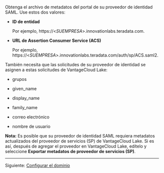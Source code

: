 Obtenga el archivo de metadatos del portal de su proveedor de identidad SAML. Use estos dos valores:

-   **ID de entidad**

    Por ejemplo, https://\<*SUEMPRESA*\>.innovationlabs.teradata.com.

-   **URL de Assertion Consumer Service (ACS)**

    Por ejemplo, https://\<*SUEMPRESA*\>.innovationlabs.teradata.com/auth/sp/ACS.saml2.

También necesita que las solicitudes de su proveedor de identidad se asignen a estas solicitudes de VantageCloud Lake:

-   grupos

-   given\_name

-   display\_name

-   family\_name

-   correo electrónico

-   nombre de usuario

**Nota:** Es posible que su proveedor de identidad SAML requiera metadatos actualizados del proveedor de servicios (SP) de VantageCloud Lake. Si es así, después de agregar el proveedor en VantageCloud Lake, edítelo y seleccione **Exportar metadatos de proveedor de servicios (SP)**.

------------------------------------------------------------------------

Siguiente: [Configurar el dominio](ruf1680184116601.md)
